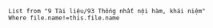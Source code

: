 ```dataview
List from "9 Tài liệu/93 Thống nhất nội hàm, khái niệm"
Where file.name!=this.file.name
```
